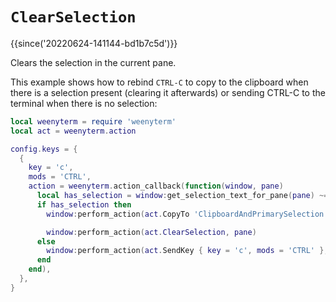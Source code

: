 # `ClearSelection`

{{since('20220624-141144-bd1b7c5d')}}

Clears the selection in the current pane.

This example shows how to rebind `CTRL-C` to copy to the clipboard
when there is a selection present (clearing it afterwards) or sending
CTRL-C to the terminal when there is no selection:

```lua
local weenyterm = require 'weenyterm'
local act = weenyterm.action

config.keys = {
  {
    key = 'c',
    mods = 'CTRL',
    action = weenyterm.action_callback(function(window, pane)
      local has_selection = window:get_selection_text_for_pane(pane) ~= ''
      if has_selection then
        window:perform_action(act.CopyTo 'ClipboardAndPrimarySelection', pane)

        window:perform_action(act.ClearSelection, pane)
      else
        window:perform_action(act.SendKey { key = 'c', mods = 'CTRL' }, pane)
      end
    end),
  },
}
```
